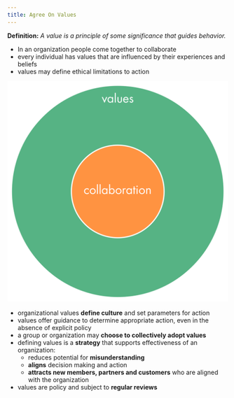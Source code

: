 ```yaml
---
title: Agree On Values 
---
```




**Definition:** *A value is a principle of some significance that guides behavior.*

* In an organization people come together to collaborate
* every individual has values that are influenced by their experiences and beliefs
* values may define ethical limitations to action

![inline,fit](img/collaboration-values/values-step2.png)

* organizational values **define culture** and set parameters for action
* values offer guidance to determine appropriate action, even in the absence of explicit policy
* a group or organization may **choose to collectively adopt values**
* defining values is a **strategy** that supports effectiveness of an organization:
    * reduces potential for **misunderstanding**
    * **aligns** decision making and action
    * **attracts new members, partners and customers** who are aligned with the organization
* values are policy and subject to **regular reviews**
